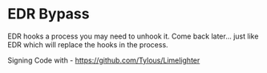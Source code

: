 
# EDR Bypass

EDR hooks a process you may need to unhook it. Come back later... just like EDR which will replace the hooks in the process.

Signing Code with - https://github.com/Tylous/Limelighter